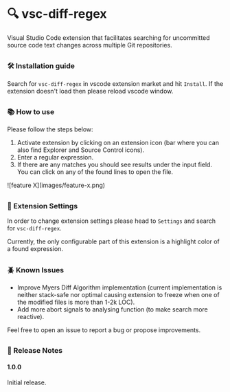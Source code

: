 # 🔍 vsc-diff-regex

Visual Studio Code extension that facilitates searching for uncommitted source code text changes across multiple Git repositories.

##

### 🛠️ Installation guide

Search for `vsc-diff-regex` in vscode extension market and hit `Install`. If the extension doesn't load then please reload vscode window.

##

### 📚 How to use

Please follow the steps below:
1. Activate extension by clicking on an extension icon (bar where you can also find Explorer and Source Control icons).
2. Enter a regular expression.
3. If there are any matches you should see results under the input field. You can click on any of the found lines to open the file. 

\!\[feature X\]\(images/feature-x.png\) 

##

### 🔩 Extension Settings

In order to change extension settings please head to `Settings` and search for `vsc-diff-regex`.

Currently, the only configurable part of this extension is a highlight color of a found expression. 

##

### 🪲 Known Issues

* Improve Myers Diff Algorithm implementation (current implementation is neither stack-safe nor optimal causing extension to freeze when one of the modified files is more than 1-2k LOC).
* Add more abort signals to analysing function (to make search more reactive).

Feel free to open an issue to report a bug or propose improvements.

##

### 📰 Release Notes

#### 1.0.0

Initial release.

